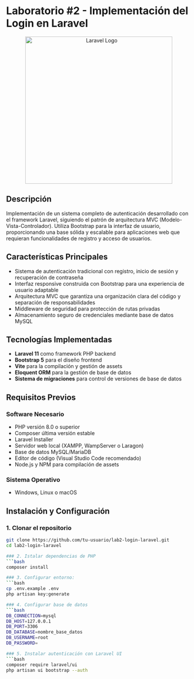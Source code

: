 # Laboratorio #2 - Implementación del Login en Laravel

<p align="center"><a href="https://laravel.com" target="_blank"><img src="https://raw.githubusercontent.com/laravel/art/master/logo-lockup/5%20SVG/2%20CMYK/1%20Full%20Color/laravel-logolockup-cmyk-red.svg" width="400" alt="Laravel Logo"></a></p>

## Descripción
Implementación de un sistema completo de autenticación desarrollado con el framework Laravel, siguiendo el patrón de arquitectura MVC (Modelo-Vista-Controlador). Utiliza Bootstrap para la interfaz de usuario, proporcionando una base sólida y escalable para aplicaciones web que requieran funcionalidades de registro y acceso de usuarios.

## Características Principales
- Sistema de autenticación tradicional con registro, inicio de sesión y recuperación de contraseña
- Interfaz responsive construida con Bootstrap para una experiencia de usuario adaptable
- Arquitectura MVC que garantiza una organización clara del código y separación de responsabilidades
- Middleware de seguridad para protección de rutas privadas
- Almacenamiento seguro de credenciales mediante base de datos MySQL

## Tecnologías Implementadas
- **Laravel 11** como framework PHP backend
- **Bootstrap 5** para el diseño frontend
- **Vite** para la compilación y gestión de assets
- **Eloquent ORM** para la gestión de base de datos
- **Sistema de migraciones** para control de versiones de base de datos

## Requisitos Previos

### Software Necesario
- PHP versión 8.0 o superior
- Composer última versión estable
- Laravel Installer
- Servidor web local (XAMPP, WampServer o Laragon)
- Base de datos MySQL/MariaDB
- Editor de código (Visual Studio Code recomendado)
- Node.js y NPM para compilación de assets

### Sistema Operativo
- Windows, Linux o macOS

## Instalación y Configuración

### 1. Clonar el repositorio
```bash
git clone https://github.com/tu-usuario/lab2-login-laravel.git
cd lab2-login-laravel

### 2. Istalar dependencias de PHP
```bash
composer install

### 3. Configurar entorno: 
```bash
cp .env.example .env
php artisan key:generate

### 4. Configurar base de datos
```bash
DB_CONNECTION=mysql
DB_HOST=127.0.0.1
DB_PORT=3306
DB_DATABASE=nombre_base_datos
DB_USERNAME=root
DB_PASSWORD=

### 5. Instalar autenticación con Laravel UI
```bash
composer require laravel/ui
php artisan ui bootstrap --auth
